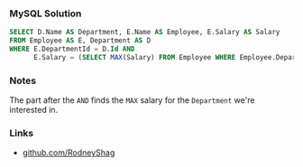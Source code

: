 ### MySQL Solution

```sql
SELECT D.Name AS Department, E.Name AS Employee, E.Salary AS Salary
FROM Employee AS E, Department AS D
WHERE E.DepartmentId = D.Id AND
      E.Salary = (SELECT MAX(Salary) FROM Employee WHERE Employee.DepartmentId = D.Id)
```

### Notes

The part after the `AND` finds the `MAX` salary for the `Department` we're interested in.

### Links

- [github.com/RodneyShag](https://github.com/RodneyShag)
